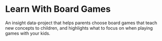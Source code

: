 # Learn With Board Games
An insight data-project that helps parents choose board games that teach new concepts to children, and highlights what to focus on when playing games with your kids.

